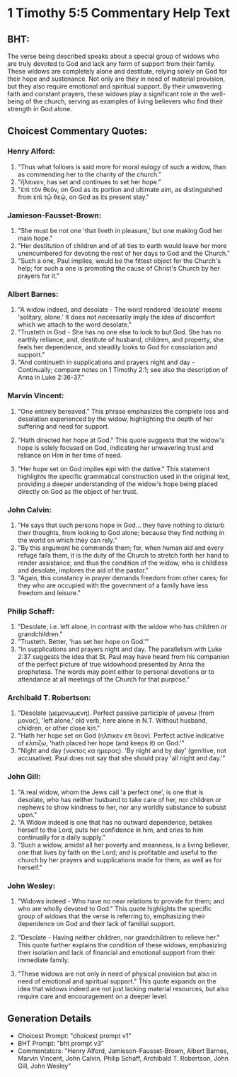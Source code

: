 # 1 Timothy 5:5 Commentary Help Text

## BHT:
The verse being described speaks about a special group of widows who are truly devoted to God and lack any form of support from their family. These widows are completely alone and destitute, relying solely on God for their hope and sustenance. Not only are they in need of material provision, but they also require emotional and spiritual support. By their unwavering faith and constant prayers, these widows play a significant role in the well-being of the church, serving as examples of living believers who find their strength in God alone.

## Choicest Commentary Quotes:
### Henry Alford:
1. "Thus what follows is said more for moral eulogy of such a widow, than as commending her to the charity of the church."
2. "ἤλπικεν, has set and continues to set her hope."
3. "ἐπὶ τὸν θεόν, on God as its portion and ultimate aim, as distinguished from ἐπὶ τῷ θεῷ, on God as its present stay."

### Jamieson-Fausset-Brown:
1. "She must be not one 'that liveth in pleasure,' but one making God her main hope." 
2. "Her destitution of children and of all ties to earth would leave her more unencumbered for devoting the rest of her days to God and the Church." 
3. "Such a one, Paul implies, would be the fittest object for the Church's help; for such a one is promoting the cause of Christ's Church by her prayers for it."

### Albert Barnes:
1. "A widow indeed, and desolate - The word rendered 'desolate' means 'solitary, alone.' It does not necessarily imply the idea of discomfort which we attach to the word desolate."
2. "Trusteth in God - She has no one else to look to but God. She has no earthly reliance, and, destitute of husband, children, and property, she feels her dependence, and steadily looks to God for consolation and support."
3. "And continueth in supplications and prayers night and day - Continually; compare notes on 1 Timothy 2:1; see also the description of Anna in Luke 2:36-37."

### Marvin Vincent:
1. "One entirely bereaved." This phrase emphasizes the complete loss and desolation experienced by the widow, highlighting the depth of her suffering and need for support.

2. "Hath directed her hope at God." This quote suggests that the widow's hope is solely focused on God, indicating her unwavering trust and reliance on Him in her time of need.

3. "Her hope set on God implies ejpi with the dative." This statement highlights the specific grammatical construction used in the original text, providing a deeper understanding of the widow's hope being placed directly on God as the object of her trust.

### John Calvin:
1. "He says that such persons hope in God... they have nothing to disturb their thoughts, from looking to God alone; because they find nothing in the world on which they can rely." 
2. "By this argument he commends them; for, when human aid and every refuge fails them, it is the duty of the Church to stretch forth her hand to render assistance; and thus the condition of the widow, who is childless and desolate, implores the aid of the pastor."
3. "Again, this constancy in prayer demands freedom from other cares; for they who are occupied with the government of a family have less freedom and leisure."

### Philip Schaff:
1. "Desolate, i.e. left alone, in contrast with the widow who has children or grandchildren." 
2. "Trusteth. Better, 'has set her hope on God.'" 
3. "In supplications and prayers night and day. The parallelism with Luke 2:37 suggests the idea that St. Paul may have heard from his companion of the perfect picture of true widowhood presented by Anna the prophetess. The words may point either to personal devotions or to attendance at all meetings of the Church for that purpose."

### Archibald T. Robertson:
1. "Desolate (μεμονωμενη). Perfect passive participle of μονοω (from μονος), 'left alone,' old verb, here alone in N.T. Without husband, children, or other close kin."
2. "Hath her hope set on God (ηλπικεν επ θεον). Perfect active indicative of ελπιζω, 'hath placed her hope (and keeps it) on God.'"
3. "Night and day (νυκτος κα ημερας). 'By night and by day' (genitive, not accusative). Paul does not say that she should pray 'all night and day.'"

### John Gill:
1. "A real widow, whom the Jews call 'a perfect one', is one that is desolate, who has neither husband to take care of her, nor children or nephews to show kindness to her, nor any worldly substance to subsist upon." 
2. "A Widow indeed is one that has no outward dependence, betakes herself to the Lord, puts her confidence in him, and cries to him continually for a daily supply."
3. "Such a widow, amidst all her poverty and meanness, is a living believer, one that lives by faith on the Lord; and is profitable and useful to the church by her prayers and supplications made for them, as well as for herself."

### John Wesley:
1. "Widows indeed - Who have no near relations to provide for them; and who are wholly devoted to God." This quote highlights the specific group of widows that the verse is referring to, emphasizing their dependence on God and their lack of familial support.

2. "Desolate - Having neither children, nor grandchildren to relieve her." This quote further explains the condition of these widows, emphasizing their isolation and lack of financial and emotional support from their immediate family.

3. "These widows are not only in need of physical provision but also in need of emotional and spiritual support." This quote expands on the idea that widows indeed are not just lacking material resources, but also require care and encouragement on a deeper level.


## Generation Details
- Choicest Prompt: "choicest prompt v1"
- BHT Prompt: "bht prompt v3"
- Commentators: "Henry Alford, Jamieson-Fausset-Brown, Albert Barnes, Marvin Vincent, John Calvin, Philip Schaff, Archibald T. Robertson, John Gill, John Wesley"
